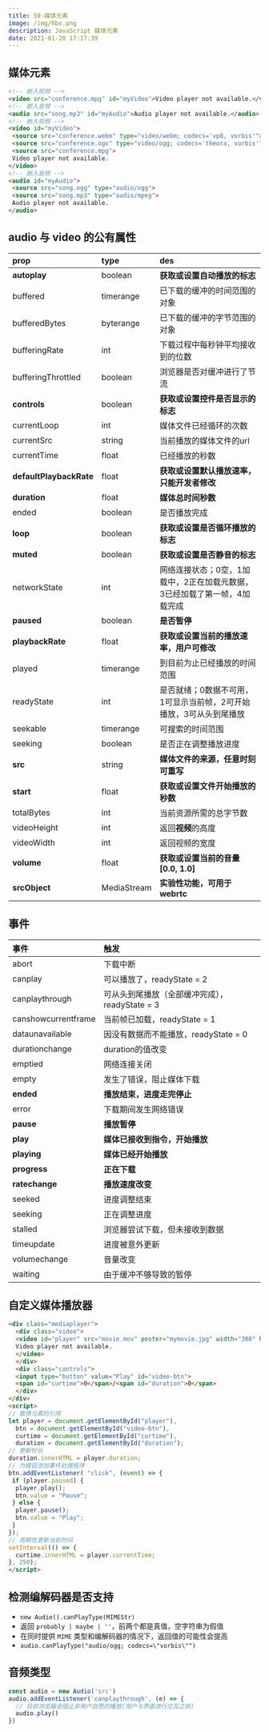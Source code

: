 ```yaml
---
title: 59-媒体元素
image: /img/hbs.png
description: JavaScript 媒体元素
date: 2021-01-28 17:17:39
---
```



## 媒体元素

```html
<!-- 嵌入视频 -->
<video src="conference.mpg" id="myVideo">Video player not available.</video>
<!-- 嵌入音频 -->
<audio src="song.mp3" id="myAudio">Audio player not available.</audio> 
<!-- 嵌入视频 -->
<video id="myVideo">
 <source src="conference.webm" type="video/webm; codecs='vp8, vorbis'">
 <source src="conference.ogv" type="video/ogg; codecs='theora, vorbis'">
 <source src="conference.mpg">
 Video player not available.
</video>
<!-- 嵌入音频 -->
<audio id="myAudio">
 <source src="song.ogg" type="audio/ogg">
 <source src="song.mp3" type="audio/mpeg">
 Audio player not available.
</audio> 
```

## audio 与 video 的公有属性

| prop                    | type      | des                                                          |
| :---------------------- | :-------- | :----------------------------------------------------------- |
| **autoplay**            | boolean   | **获取或设置自动播放的标志**                                 |
| buffered                | timerange | 已下载的缓冲的时间范围的对象                                 |
| bufferedBytes           | byterange | 已下载的缓冲的字节范围的对象                                 |
| bufferingRate           | int       | 下载过程中每秒钟平均接收到的位数                             |
| bufferingThrottled      | boolean   | 浏览器是否对缓冲进行了节流                                   |
| **controls**            | boolean   | **获取或设置控件是否显示的标志**                             |
| currentLoop             | int       | 媒体文件已经循环的次数                                       |
| currentSrc              | string    | 当前播放的媒体文件的url                                      |
| currentTime             | float     | 已经播放的秒数                                               |
| **defaultPlaybackRate** | float     | **获取或设置默认播放速率，只能开发者修改**                   |
| **duration**            | float     | **媒体总时间秒数**                                           |
| ended                   | boolean   | 是否播放完成                                                 |
| **loop**                | boolean   | **获取或设置是否循环播放的标志**                             |
| **muted**               | boolean   | **获取或设置是否静音的标志**                                 |
| networkState            | int       | 网络连接状态；0空，1加载中，2正在加载元数据，3已经加载了第一帧，4加载完成 |
| **paused**              | boolean   | **是否暂停**                                                 |
| **playbackRate**        | float     | **获取或设置当前的播放速率，用户可修改**                     |
| played                  | timerange | 到目前为止已经播放的时间范围                                 |
| readyState              | int       | 是否就绪；0数据不可用，1可显示当前帧，2可开始播放，3可从头到尾播放 |
| seekable                | timerange | 可搜索的时间范围                                             |
| seeking                 | boolean   | 是否正在调整播放进度                                         |
| **src**                 | string    | **媒体文件的来源，任意时刻可重写**                           |
| **start**               | float     | **获取或设置文件开始播放的秒数**                             |
| totalBytes              | int       | 当前资源所需的总字节数                                       |
| videoHeight             | int       | 返回**视频**的高度                                           |
| videoWidth              | int       | 返回视频的宽度                                               |
| **volume**              | float     | **获取或设置当前的音量[0.0, 1.0]**                           |
| **srcObject**              | MediaStream     | **实验性功能，可用于 webrtc**                           |

## 事件

| 事件                | 触发                                           |
| :------------------ | :--------------------------------------------- |
| abort               | 下载中断                                       |
| canplay             | 可以播放了，readyState = 2                     |
| canplaythrough      | 可从头到尾播放（全部缓冲完成），readyState = 3 |
| canshowcurrentframe | 当前帧已加载，readyState = 1                   |
| dataunavailable     | 因没有数据而不能播放，readyState = 0           |
| durationchange      | duration的值改变                               |
| emptied             | 网络连接关闭                                   |
| empty               | 发生了错误，阻止媒体下载                       |
| **ended**           | **播放结束，进度走完停止**                     |
| error               | 下载期间发生网络错误                           |
| **pause**           | **播放暂停**                                   |
| **play**            | **媒体已接收到指令，开始播放**                 |
| **playing**         | **媒体已经开始播放**                           |
| **progress**        | **正在下载**                                   |
| **ratechange**      | **播放速度改变**                               |
| seeked              | 进度调整结束                                   |
| seeking             | 正在调整进度                                   |
| stalled             | 浏览器尝试下载，但未接收到数据                 |
| timeupdate          | 进度被意外更新                                 |
| volumechange        | 音量改变                                       |
| waiting             | 由于缓冲不够导致的暂停                         |

## 自定义媒体播放器

```html
<div class="mediaplayer">
  <div class="video">
  <video id="player" src="movie.mov" poster="mymovie.jpg" width="300" height="200">
  Video player not available.
  </video>
  </div>
  <div class="controls">
  <input type="button" value="Play" id="video-btn">
  <span id="curtime">0</span>/<span id="duration">0</span>
  </div>
</div> 
<script>
// 取得元素的引用
let player = document.getElementById("player"),
  btn = document.getElementById("video-btn"),
  curtime = document.getElementById("curtime"),
  duration = document.getElementById("duration");
// 更新时长
duration.innerHTML = player.duration;
// 为按钮添加事件处理程序
btn.addEventListener( "click", (event) => {
 if (player.paused) {
  player.play();
  btn.value = "Pause";
 } else {
  player.pause();
  btn.value = "Play";
 }
});
// 周期性更新当前时间
setInterval(() => {
  curtime.innerHTML = player.currentTime;
}, 250); 
</script>
```

## 检测编解码器是否支持

- `new Audio().canPlayType(MIMEStr)`
- 返回 `probably | maybe | ''`，前两个都是真值，空字符串为假值
- 在同时提供 `MIME` 类型和编解码器的情况下，返回值的可能性会提高
- `audio.canPlayType("audio/ogg; codecs=\"vorbis\"")`

## 音频类型

```js
const audio = new Audio('src')
audio.addEventListener('canplaythrough', (e) => {
  // 目前浏览器会阻止非用户自愿的播放(用户与界面进行交互之前)
  audio.play()
})
```

